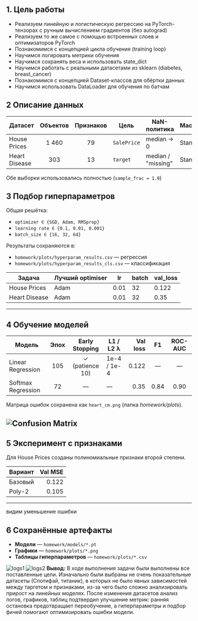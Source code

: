 ## 1. Цель работы
- Реализуем линейную и логистическую регрессию на PyTorch-тензорах с ручным вычислением градиентов (без autograd)
- Реализуем то же самое с помощью встроенных слоев и оптимизаторов PyTorch
- Познакомимся с концепцией цикла обучения (training loop)
- Научимся логировать метрики обучения
- Научимся сохранять веса и использовать state_dict
- Научимся работать с реальными датасетами из sklearn (diabetes, breast_cancer)
- Познакомимся с концепцией Dataset-классов для обёртки данных
- Научимся использовать DataLoader для обучения по батчам

## 2 Описание данных
| Датасет        | Объектов | Признаков | Цель        | NaN-политика        | Масштабирование | Категории |
|----------------|:-------:|:---------:|-------------|---------------------|-----------------|-----------|
| House Prices   | 1 460    | 79        | `SalePrice` | median → 0          | StandardScaler  | LabelEncoder |
| Heart Disease  | 303      | 13        | `target`    | median / "missing" | StandardScaler  | LabelEncoder |

Обе выборки использовались полностью (`sample_frac = 1.0`)

## 3 Подбор гиперпараметров
Общая решётка:
* `optimizer ∈ {SGD, Adam, RMSprop}`
* `learning rate ∈ {0.1, 0.01, 0.001}`
* `batch_size ∈ {16, 32, 64}`

Результаты сохраняются в:
* `homework/plots/hyperparam_results.csv` — регрессия
* `homework/plots/hyperparam_results_cls.csv` — классификация

| Задача          | Лучший optimiser | lr   | batch | val_loss |
|-----------------|------------------|------|-------|---------|
| House Prices    | Adam             | 0.01 | 32    | 0.122 |
| Heart Disease   | Adam             | 0.01 | 32    | 0.35 |

---


## 4 Обучение моделей
| Модель               | Эпох | Early Stopping | L1 / L2 λ | Val loss | F1  | ROC-AUC |
|----------------------|:---:|:--------------:|-----------|---------:|:---:|:-------:|
| Linear Regression    | 105 | ✓ (patience 10) | 1e-4 / 1e-4 | 0.122 | —  | — |
| Softmax Regression   | 72  | —              | —         | 0.35  | 0.84 | 0.90 |

Матрица ошибок сохранена как `heart_cm.png` (папка *homework/plots*).

![Confusion Matrix](homework/plots/heart_cm.png)
---
## 5 Эксперимент с признаками
Для House Prices созданы полиномиальные признаки второй степени.

| Вариант   | Val MSE |
|-----------|--------:|
| Базовый   | 0.122 |
| Poly-2    | 0.105 |
---

видим уменьшение ошибки
## 6 Сохранённые артефакты
* **Модели** — `homework/models/*.pt`
* **Графики** — `homework/plots/*.png`
* **Таблицы гиперпараметров** — `homework/plots/*.csv`

![logs1](homework/logs1.png)
![logs2](homework/logs2.png)
**Вывод:** В ходе выполнения задачи были выполнены все поставленные цели. Изначально были выбраны не очень показательные датасеты (Спотифай, титаник), в которых не было явных зависимостей между таргетом и признаками, из-за чего было сложно анализировать прирост на линейных моделях.
После изменения датасетов анализ логов, графиков, таблиц подтвердил улучшение метрик: ранняя остановка предотвращает переобучение, а гиперпараметры и подбор фичей помогают оптимизировать ошибки модели.